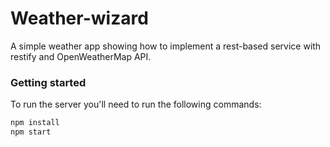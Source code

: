 # Weather-wizard

A simple weather app showing how to implement a rest-based service with restify and OpenWeatherMap API.

### Getting started

To run the server you'll need to run the following commands:

```bash
npm install
npm start
```
